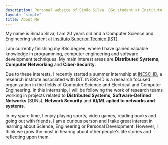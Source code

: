 ```yaml
---
description: Personal website of Simão Silva. BSc student at Instituto Superior Técnico
layout: "simple"
title: About Me
---
```


My name is Simão Silva, I am 20 years old and a Computer Science and Engineering student at [Instituto Superior Técnico (IST)](https://tecnico.ulisboa.pt/pt/).
<pr>

I am currently finishing my BSc degree, where I have gained valuable knowledge in programming, computer engineering and software development techniques. My main interest areas are **Distributed Systems**, **Computer Networking** and **Ciber-Security**.

<pr>

Due to these interests, I recently started a summer internship at [INESC-ID](https://www.inesc-id.pt/), a research institute
associated with IST. INESC-ID is a research focused organization in the fields of Computer Science and Electrical and Computer Engineering. In this internship, I will be following the work of research teams working in projects related to **Distributed Systems**, **Software-Defined Networks** (SDNs), **Network Security** and **AI/ML aplied to networks and systems**.

<pr>

In my spare time, I enjoy playing sports, video games, reading books and going out with friends. I am a curious person and I take great interest in learning about Science, Engineering or Personal Development. However, I think we grow the most in hearing about other people's life stories and reflecting upon them.
